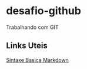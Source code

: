 # desafio-github
Trabalhando com GIT

## Links Uteis
[Sintaxe Basica Markdown](https://www.markdownguide.org/basic-syntax/)
